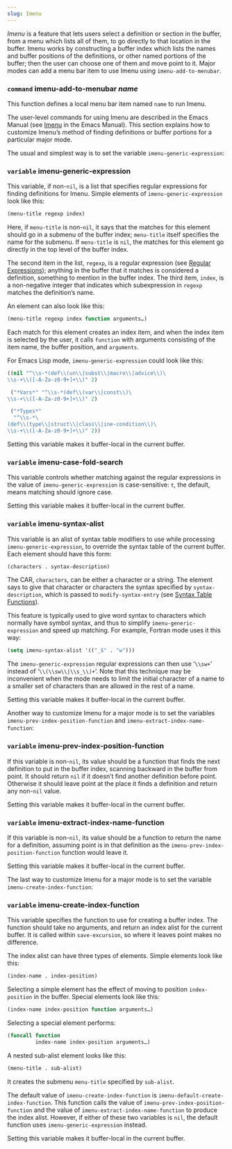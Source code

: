 ```yaml
---
slug: Imenu
---
```


*Imenu* is a feature that lets users select a definition or section in the buffer, from a menu which lists all of them, to go directly to that location in the buffer. Imenu works by constructing a buffer index which lists the names and buffer positions of the definitions, or other named portions of the buffer; then the user can choose one of them and move point to it. Major modes can add a menu bar item to use Imenu using `imenu-add-to-menubar`.

### <span className="tag command">`command`</span> **imenu-add-to-menubar** *name*

This function defines a local menu bar item named `name` to run Imenu.

The user-level commands for using Imenu are described in the Emacs Manual (see [Imenu](https://www.gnu.org/software/emacs/manual/html_mono/emacs.html#Imenu) in the Emacs Manual). This section explains how to customize Imenu’s method of finding definitions or buffer portions for a particular major mode.

The usual and simplest way is to set the variable `imenu-generic-expression`:

### <span className="tag variable">`variable`</span> **imenu-generic-expression**

This variable, if non-`nil`, is a list that specifies regular expressions for finding definitions for Imenu. Simple elements of `imenu-generic-expression` look like this:

```lisp
(menu-title regexp index)
```

Here, if `menu-title` is non-`nil`, it says that the matches for this element should go in a submenu of the buffer index; `menu-title` itself specifies the name for the submenu. If `menu-title` is `nil`, the matches for this element go directly in the top level of the buffer index.

The second item in the list, `regexp`, is a regular expression (see [Regular Expressions](/docs/elisp/Regular-Expressions)); anything in the buffer that it matches is considered a definition, something to mention in the buffer index. The third item, `index`, is a non-negative integer that indicates which subexpression in `regexp` matches the definition’s name.

An element can also look like this:

```lisp
(menu-title regexp index function arguments…)
```

Each match for this element creates an index item, and when the index item is selected by the user, it calls `function` with arguments consisting of the item name, the buffer position, and `arguments`.

For Emacs Lisp mode, `imenu-generic-expression` could look like this:

```lisp
((nil "^\\s-*(def\\(un\\|subst\\|macro\\|advice\\)\
\\s-+\\([-A-Za-z0-9+]+\\)" 2)
```

```lisp
 ("*Vars*" "^\\s-*(def\\(var\\|const\\)\
\\s-+\\([-A-Za-z0-9+]+\\)" 2)
```

```lisp
 ("*Types*"
  "^\\s-*\
(def\\(type\\|struct\\|class\\|ine-condition\\)\
\\s-+\\([-A-Za-z0-9+]+\\)" 2))
```

Setting this variable makes it buffer-local in the current buffer.

### <span className="tag variable">`variable`</span> **imenu-case-fold-search**

This variable controls whether matching against the regular expressions in the value of `imenu-generic-expression` is case-sensitive: `t`, the default, means matching should ignore case.

Setting this variable makes it buffer-local in the current buffer.

### <span className="tag variable">`variable`</span> **imenu-syntax-alist**

This variable is an alist of syntax table modifiers to use while processing `imenu-generic-expression`, to override the syntax table of the current buffer. Each element should have this form:

```lisp
(characters . syntax-description)
```

The CAR, `characters`, can be either a character or a string. The element says to give that character or characters the syntax specified by `syntax-description`, which is passed to `modify-syntax-entry` (see [Syntax Table Functions](/docs/elisp/Syntax-Table-Functions)).

This feature is typically used to give word syntax to characters which normally have symbol syntax, and thus to simplify `imenu-generic-expression` and speed up matching. For example, Fortran mode uses it this way:

```lisp
(setq imenu-syntax-alist '(("_$" . "w")))
```

The `imenu-generic-expression` regular expressions can then use ‘`\\sw+`’ instead of ‘`\\(\\sw\\|\\s_\\)+`’. Note that this technique may be inconvenient when the mode needs to limit the initial character of a name to a smaller set of characters than are allowed in the rest of a name.

Setting this variable makes it buffer-local in the current buffer.

Another way to customize Imenu for a major mode is to set the variables `imenu-prev-index-position-function` and `imenu-extract-index-name-function`:

### <span className="tag variable">`variable`</span> **imenu-prev-index-position-function**

If this variable is non-`nil`, its value should be a function that finds the next definition to put in the buffer index, scanning backward in the buffer from point. It should return `nil` if it doesn’t find another definition before point. Otherwise it should leave point at the place it finds a definition and return any non-`nil` value.

Setting this variable makes it buffer-local in the current buffer.

### <span className="tag variable">`variable`</span> **imenu-extract-index-name-function**

If this variable is non-`nil`, its value should be a function to return the name for a definition, assuming point is in that definition as the `imenu-prev-index-position-function` function would leave it.

Setting this variable makes it buffer-local in the current buffer.

The last way to customize Imenu for a major mode is to set the variable `imenu-create-index-function`:

### <span className="tag variable">`variable`</span> **imenu-create-index-function**

This variable specifies the function to use for creating a buffer index. The function should take no arguments, and return an index alist for the current buffer. It is called within `save-excursion`, so where it leaves point makes no difference.

The index alist can have three types of elements. Simple elements look like this:

```lisp
(index-name . index-position)
```

Selecting a simple element has the effect of moving to position `index-position` in the buffer. Special elements look like this:

```lisp
(index-name index-position function arguments…)
```

Selecting a special element performs:

```lisp
(funcall function
         index-name index-position arguments…)
```

A nested sub-alist element looks like this:

```lisp
(menu-title . sub-alist)
```

It creates the submenu `menu-title` specified by `sub-alist`.

The default value of `imenu-create-index-function` is `imenu-default-create-index-function`. This function calls the value of `imenu-prev-index-position-function` and the value of `imenu-extract-index-name-function` to produce the index alist. However, if either of these two variables is `nil`, the default function uses `imenu-generic-expression` instead.

Setting this variable makes it buffer-local in the current buffer.
